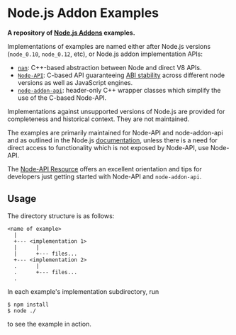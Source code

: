 Node.js Addon Examples
=========================================

**A repository of [Node.js Addons](https://nodejs.org/api/addons.html#addons_c_addons) examples.**

Implementations of examples are named either after Node.js versions (`node_0.10`,
`node_0.12`, etc), or Node.js addon implementation APIs:

- [`nan`](https://github.com/nodejs/nan): C++-based abstraction between Node and direct V8 APIs.
- [`Node-API`](https://nodejs.org/api/n-api.html): C-based API guaranteeing [ABI stability](https://nodejs.org/en/docs/guides/abi-stability/) across different node versions as well as JavaScript engines.
- [`node-addon-api`](https://github.com/nodejs/node-addon-api): header-only C++ wrapper classes which simplify the use of the C-based Node-API.

Implementations against unsupported versions of Node.js are provided for
completeness and historical context. They are not maintained.

The examples are primarily maintained for Node-API and node-addon-api and as outlined in
the Node.js [documentation](https://nodejs.org/dist/latest/docs/api/addons.html), 
unless there is a need for direct access to functionality which
is not exposed by Node-API, use Node-API. 

The [Node-API Resource](http://nodejs.github.io/node-addon-examples/) offers an 
excellent orientation and tips for developers just getting started with Node-API 
and `node-addon-api`.

## Usage

The directory structure is as follows:

```
<name of example>
  |
  +--- <implementation 1>
  |      |
  |      +--- files...
  +--- <implementation 2>
  .      |
  .      +--- files...
  .
```


In each example's implementation subdirectory, run

```text
$ npm install
$ node ./
```

to see the example in action.

